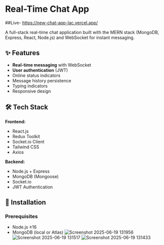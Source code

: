 # Real-Time Chat App

##Live- https://new-chat-app-lac.vercel.app/

A full-stack real-time chat application built with the MERN stack (MongoDB, Express, React, Node.js) and WebSocket for instant messaging.

## ✨ Features

- **Real-time messaging** with WebSocket
- **User authentication** (JWT)
- Online status indicators
- Message history persistence
- Typing indicators
- Responsive design

## 🛠 Tech Stack

**Frontend:**
- React.js
- Redux Toolkit
- Socket.io Client
- Tailwind CSS
- Axios

**Backend:**
- Node.js + Express
- MongoDB (Mongoose)
- Socket.io
- JWT Authentication

## 🚀 Installation

### Prerequisites
- Node.js ≥16
- MongoDB (local or Atlas)
![Screenshot 2025-06-19 131956](https://github.com/user-attachments/assets/e21737e8-77b9-4150-a205-70acacbaaeeb)
![Screenshot 2025-06-19 131517](https://github.com/user-attachments/assets/8ab4fba2-f500-4c0b-af72-1d3c9fb9a4c6)
![Screenshot 2025-06-19 131433](https://github.com/user-attachments/assets/38f7f021-cdfa-4651-a8ea-8eb5623a322c)
